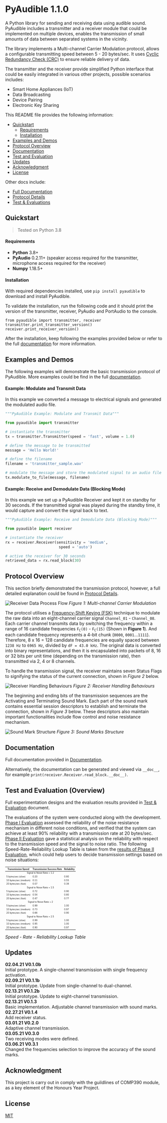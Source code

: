 # PyAudible 1.1.0  

A Python library for sending and receiving data using audible sound. PyAudible includes a transmitter and a receiver module that could be implemented on multiple devices, enables the transmission of small amounts of data between separated systems in the vicinity.

The library implements a Multi-channel Carrier Modulation protocol, allows a configurable transmitting speed between 5 - 20 bytes/sec. It uses [Cyclic Redundancy Check (CRC)](https://en.wikipedia.org/wiki/Cyclic_redundancy_check) to ensure reliable delivery of data.  

The transmitter and the receiver provide simplified Python interface that could be easily integrated in various other projects, possible scenarios includes:

 - Smart Home Appliances (IoT)  
 - Data Broadcasting  
 - Device Pairing  
 - Electronic Key Sharing  


This README file provides the following information:  
 * [Quickstart](#)
   * [Requirements](#)
   * [Installation](#)
 * [Examples and Demos](#)
 * [Protocol Overview](#)
 * [Documentation](#)
 * [Test and Evaluation](#)
 * [Updates](#)
 * [Acknowledgment](#)
 * [License](#)

Other docs include:  
 * [Full Documentation](#)
 * [Protocol Details](#)
 * [Test & Evaluations](#)

## Quickstart  
> Tested on Python 3.8  

#### Requirements

* **Python** 3.8+  
* **PyAudio** 0.2.11+ (speaker access required for the transmitter, microphone access required for the receiver)  
* **Numpy** 1.18.5+  

#### Installation  
With required dependencies installed, use `pip install pyaudible` to download and install PyAudible.  

To validate the installation, run the following code and it should print the version of the transmitter, receiver, PyAudio and PortAudio to the console.  
```
from pyaudible import transmitter, receiver
transmitter.print_transmitter_version()
receiver.print_receiver_version()
```

After the installation, keep following the examples provided below or refer to the full [documentation](#) for more information.  

## Examples and Demos

The following examples will demonstrate the basic transmission protocol of PyAudible. More examples could be find in the full [documentation](#).

#### Example: Modulate and Transmit Data  

In this example we converted a message to electrical signals and generated the modulated audio file.

```python
"""PyAudible Example: Modulate and Transmit Data"""

from pyaudible import transmitter

# instantiate the transmitter
tx = transmitter.Transmitter(speed = 'fast', volume = 1.0)

# define the message to be transmitted
message = 'Hello World!'

# define the filename
filename = 'transmitter_sample.wav'

# modulate the message and store the modulated signal to an audio file
tx.modulate_to_file(message, filename)
```  
#### Example: Receive and Demodulate Data (Blocking Mode)

In this example we set up a PyAudible Receiver and kept it on standby for 30 seconds. If the transmitted signal was played during the standby time, it would capture and convert the signal back to text.

```python
"""PyAudible Example: Receive and Demodulate Data (Blocking Mode)"""

from pyaudible import receiver

# instantiate the receiver
rx = receiver.Receiver(sensitivity = 'medium',
                        speed = 'auto')

# active the receiver for 30 seconds
retrieved_data = rx.read_block(30)
```

## Protocol Overview  

This section briefly demonstrated the transmission protocol, however, a full detailed explanation could be found in [Protocol Details](https://github.com/jasper-zheng/PyAudible/blob/main/docs/TechnicalDetails.md).  

![Receiver Data Process Flow](https://github.com/jasper-zheng/PyAudible/blob/main/docs/Graphics/infoboard-01.png?raw=true)
*Figure 1: Multi-channel Carrier Modulation*  

The protocol utilises a [Frequency-Shift Keying (FSK)](https://en.wikipedia.org/wiki/Frequency-shift_keying) technique to modulate the raw data into an eight-channel carrier signal `Channel_01` - `Channel_08`. Each carrier channel transmits data by switching the frequency within a range of 16 candidate frequencies <code>F<sub>C</sub>(0)</code> - <code>F<sub>C</sub>(15)</code> (Shown in **Figure 1**). And each candidate frequency represents a 4-bit chunk (`0000`, `0001`...`1111`). Therefore, 8 x 16 = 128 candidate frequencies are equally spaced between `1238 Hz` to `6965 Hz`, divided by `dF = 43.0 kHz`. The original data is converted into binary representations, and then it is encapsulated into packets of 8, 16 or 32 bits per unit time (depending on the transmission rate), then transmitted via 2, 4 or 8 channels.

To handle the transmission signal, the receiver maintains seven Status Flags to signifying the status of the current connection, shown in *Figure 2* below.

![Receiver Handling Behaviours](https://github.com/jasper-zheng/PyAudible/blob/main/docs/Graphics/infoboard-02.png?raw=true)
*Figure 2: Receiver Handling Behaviours*  

The beginning and ending bits of the transmission sequences are the Activating and Terminating Sound Mark. Each part of the sound mark contains essential session descriptors to establish and terminate the connection, shown in *Figure 3* below. These descriptors also maintain important functionalities include flow control and noise resistance mechanism.  

![Sound Mark Structure](https://github.com/jasper-zheng/PyAudible/blob/main/docs/Graphics/infoboard-03.png?raw=true)
*Figure 3: Sound Marks Structure*  


## Documentation  
Full documentation provided in [Documentation](https://github.com/jasper-zheng/PyAudible/blob/main/docs/Documentation.md).  

Alternatively, the documentation can be generated and viewed via `__doc__`, for example `print(receiver.Receiver.read_block.__doc__)`.


## Test and Evaluation (Overview)  

Full experimentation designs and the evaluation results provided in [Test & Evaluation](https://github.com/jasper-zheng/PyAudible/blob/main/docs/EvaluationResult.md#phase-i-evaluation-noise-resistance-mechanism-reliability) document.

The evaluations of the system were conducted along with the development. [Phase I Evaluation](https://github.com/jasper-zheng/PyAudible/blob/main/docs/EvaluationResult.md#phase-i-evaluation-noise-resistance-mechanism-reliability) assessed the reliability of the noise resistance mechanism in different noise conditions, and verified that the system can achieve at least 90% reliability with a transmission rate at 20 bytes/sec. [Phase II Evaluation](https://github.com/jasper-zheng/PyAudible/blob/main/docs/EvaluationResult.md#phase-ii-evaluation-system-reliability-vs-speed-and-signal-to-noise-ratio) gave a statistical analysis on the reliability with respect to the transmission speed and the signal to noise ratio. The following Speed-Rate-Reliability Lookup Table is taken from the [results of Phase II Evaluation](https://github.com/jasper-zheng/PyAudible/blob/main/docs/EvaluationResult.md#test-21-system-reliability-1), which could help users to decide transmission settings based on noise situations:

<table style="font-size:7px">
    <thead>
        <tr>
            <th>Transmission Speed</th>
            <th>Transmission Success Rate</th>
            <th>Reliability</th>
        </tr>
    </thead>
    <tbody>
        <tr>
            <td colspan=3 align="center">Signal to Noise Ratio = 1.2</td>
        </tr>
        <tr>
            <td>5 bytes/sec (slow)</td>
            <td>0.20</td>
            <td>0.80</td>
        </tr>
        <tr>
            <td>10 bytes/sec (medium)</td>
            <td>0.11</td>
            <td>0.55</td>
        </tr>
        <tr>
            <td>20 bytes/sec (fast)</td>
            <td>0.07</td>
            <td>0.38</td>
        </tr>
        <tr>
            <td colspan=3 align="center">Signal to Noise Ratio = 1.5</td>
        </tr>
        <tr>
            <td>5 bytes/sec (slow)</td>
            <td>0.72</td>
            <td>0.90</td>
        </tr>
        <tr>
            <td>10 bytes/sec (medium)</td>
            <td>0.54</td>
            <td>0.80</td>
        </tr>
        <tr>
            <td>20 bytes/sec (fast)</td>
            <td>0.47</td>
            <td>0.77</td>
        </tr>
        <tr>
            <td colspan=3 align="center">Signal to Noise Ratio = 2</td>
        </tr>
        <tr>
            <td>5 bytes/sec (slow)</td>
            <td>0.99</td>
            <td>1.00</td>
        </tr>
        <tr>
            <td>10 bytes/sec (medium)</td>
            <td>0.73</td>
            <td>0.97</td>
        </tr>
        <tr>
            <td>20 bytes/sec (fast)</td>
            <td>0.66</td>
            <td>0.90</td>
        </tr>
        <tr>
            <td colspan=3 align="center">Signal to Noise Ratio = 2.5</td>
        </tr>
        <tr>
            <td>5 bytes/sec (slow)</td>
            <td>0.99</td>
            <td>1.00</td>
        </tr>
        <tr>
            <td>10 bytes/sec (medium)</td>
            <td>0.95</td>
            <td>1.00</td>
        </tr>
        <tr>
            <td>20 bytes/sec (fast)</td>
            <td>0.90</td>
            <td>0.97</td>
        </tr>
    </tbody>
</table>   

*Speed - Rate - Reliability Lookup Table*


## Updates  

**02.04.21 V0.1.0b**  
Initial prototype. A single-channel transmission with single frequency activation.  
**02.09.21 V0.1.1b**  
Initial prototype. Update from single-channel to dual-channel.  
**02.13.21 V0.1.2b**  
Initial prototype. Update to eight-channel transmission.  
**02.13.21 V0.1.3**  
Basic implementation. Adjustable channel transmission with sound marks.  
**02.27.21 V0.1.4**   
Add receiver status.   
**03.01.21 V0.2.0**   
Adaptive channel transmission.  
**03.05.21 V0.3.0**  
Two receiving modes were defined.  
**03.06.21 V0.3.1**  
Changed the frequencies selection to improve the accuracy of the sound marks.  

## Acknowledgment

This project is carry out in comply with the guildlines of COMP390 module, as a key element of the Honours Year Project.

## License
[MIT](https://choosealicense.com/licenses/mit/)
